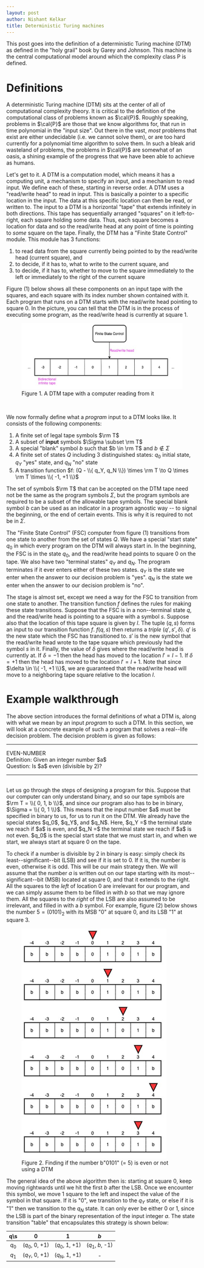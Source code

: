 ```yaml
---
layout: post
author: Nishant Kelkar
title: Deterministic Turing machines
---
```


This post goes into the definition of a deterministic Turing machine (DTM) as defined in the "holy grail" book by Garey 
and Johnson.
This machine is the central computational model around which the complexity class P is defined.

# Definitions

A deterministic Turing machine (DTM) sits at the center of all of computational complexity theory.
It is critical to the definition of the computational class of problems known as $\cal{P}$.
Roughly speaking, problems in $\cal{P}$ are those that we know algorithms for, that run in time polynomial in the "input size".
Out there in the vast, _most_ problems that exist are either undecidable (i.e. we cannot solve them), or are too hard 
currently for a polynomial time algorithm to solve them.
In such a bleak arid wasteland of problems, the problems in $\cal{P}$ are somewhat of an oasis, a shining example of the progress
that we have been able to achieve as humans.    

Let's get to it.
A DTM is a computation model, which means it has a computing unit, a mechanism to specify an input, and a mechanism to 
read input.
We define each of these, starting in reverse order.
A DTM uses a "read/write head" to read in input.
This is basically a pointer to a specific location in the input.
The data at this specific location can then be read, or written to.
The input to a DTM is a horizontal "tape" that extends infinitely in both directions.
This tape has sequentially arranged "squares" on it left-to-right, each square holding some data.
Thus, each square becomes a location for data and so the read/write head at any point of time is pointing to _some_ square 
on the tape.
Finally, the DTM has a "Finite State Control" module.
This module has 3 functions:
1. to read data from the square currently being pointed to by the read/write head (current square), and
2. to decide, if it has to, what to write to the current square, and
3. to decide, if it has to, whether to move to the square immediately to the left or immediately to the right of the current square

Figure (1) below shows all these components on an input tape with the squares, and each square with its index number shown 
contained with it.
Each program that runs on a DTM starts with the read/write head pointing to square 0.
In the picture, you can tell that the DTM is in the process of executing some program, as the read/write head is currently 
at square 1.
<figure class="blog-fig">
  <img src="/assets/images/dtm.jpg">
  <figcaption>Figure 1. A DTM tape with a computer reading from it</figcaption>
</figure><br/>

We now formally define what a _program_ input to a DTM looks like.
It consists of the following components:
1. A finite set of legal tape symbols $\rm T$
2. A subset of **input** symbols $\Sigma \subset \rm T$
3. A special "blank" symbol $b$ such that $b \in \rm T$ and $b \notin \Sigma$
4. A finite set of states $Q$ including 3 distinguished states: $q_0$ initial state, $q_Y$ "yes" state, and $q_N$ "no" state
5. A transition function $f: (Q - \\{ q_Y, q_N \\}) \times \rm T \to Q \times \rm T \times \\{ -1, +1 \\}$

The set of symbols $\rm T$ that can be accepted on the DTM tape need not be the same as the program symbols $\Sigma$, 
but the program symbols are required to be a subset of the allowable tape symbols.
The special blank symbol $b$ can be used as an indicator in a program agnostic way -- to signal the beginning, or the 
end of certain events.
This is why it is required to not be in $\Sigma$.

The "Finite State Control" (FSC) computer from figure (1) transitions from one state to another from the set of states $Q$.
We have a special "start state" $q_0$ in which every program on the DTM will always start in.
In the beginning, the FSC is in the state $q_0$, and the read/write head points to square 0 on the tape.
We also have two "terminal states" $q_Y$ and $q_N$.
The program terminates if it ever enters either of these two states.
$q_Y$ is the state we enter when the answer to our decision problem is "yes".
$q_N$ is the state we enter when the answer to our decision problem is "no".

The stage is almost set, except we need a way for the FSC to transition from one state to another.
The transition function $f$ defines the rules for making these state transitions.
Suppose that the FSC is in a non--terminal state $q$, and the read/write head is pointing to a square with a symbol $s$.
Suppose also that the location of this tape square is given by $l$.
The tuple $(q, s)$ forms an input to our transition function $f$.
$f(q, s)$ then returns a _triple_ $(q', s', \delta)$.
$q'$ is the new state which the FSC has transitioned to.
$s'$ is the new symbol that the read/write head wrote to the tape square which previously had the symbol $s$ in it.
Finally, the value of $\delta$ gives where the read/write head is currently at.
If $\delta = -1$ then the head has moved to the location $l' = l - 1$.
If $\delta = +1$ then the head has moved to the location $l' = l + 1$.
Note that since $\delta \in \\{ -1, +1 \\}$, we are guaranteed that the read/write head will move to a neighboring tape 
square relative to the location $l$.

# Example walkthrough

The above section introduces the formal definitions of what a DTM is, along with what we mean by an input _program_ to 
such a DTM.
In this section, we will look at a concrete example of such a program that solves a real--life decision problem.
The decision problem is given as follows:

<hr />
<div class="problem">EVEN-NUMBER</div>
<span class="problem-headers">Definition:</span> Given an integer number $a$<br/>
<span class="problem-headers">Question:</span> Is $a$ even (divisible by 2)?
<hr /><br/>
Let us go through the steps of designing a program for this.
Suppose that our computer can only understand binary, and so our tape symbols are $\rm T = \\{ 0, 1, b \\}$, and since 
our program also has to be in binary, $\Sigma = \\{ 0, 1 \\}$.
This means that the input number $a$ must be specified in binary to us, for us to run it on the DTM.
We already have the special states $q_0$, $q_Y$, and $q_N$.
Here, $q_Y =$ the terminal state we reach if $a$ is even, and $q_N =$ the terminal state we reach if $a$ is not even.
$q_0$ is the special start state that we must start in, and when we start, we always start at square 0 on the tape.

To check if a number is divisible by 2 in binary is easy: simply check its least--significant--bit (LSB) and see if it is 
set to 0.
If it is, the number is even, otherwise it is odd.
This will be our main strategy then.
We will assume that the number $a$ is written out on our tape starting with its most--significant--bit (MSB) located at 
square 0, and that it extends to the right.
All the squares to the _left_ of location 0 are irrelevant for our program, and we can simply assume them to be filled 
in with $b$ so that we may ignore them.
All the squares to the _right_ of the LSB are also assumed to be irrelevant, and filled in with a $b$ symbol.
For example, figure (2) below shows the number $5 = (0101)_2$ with its MSB "0" at square 0, and its LSB "1" at square 3.

<figure class="blog-fig">
  <img src="/assets/images/dtm-example.jpg">
  <figcaption>Figure 2. Finding if the number b"0101" (= 5) is even or not using a DTM</figcaption>
</figure>

The general idea of the above algorithm then is: starting at square 0, keep moving rightwards until we hit the first $b$
after the LSB.
Once we encounter this symbol, we move 1 square to the left and inspect the value of the symbol in that square.
If it is "0", we transition to the $q_Y$ state, or else if it is "1" then we transition to the $q_N$ state.
It can only ever be either 0 or 1, since the LSB is part of the binary representation of the input integer $a$.
The state transition "table" that encapsulates this strategy is shown below: 

|  q\s  |        0       |        1       |        $b$       |
|:-----:|:--------------:|:--------------:|:----------------:|
| $q_0$ | ($q_0$, 0, +1) | ($q_0$, 1, +1) | ($q_1$, $b$, -1) |
| $q_1$ | ($q_Y$, 0, +1) | ($q_N$, 1, +1) |        -         |
